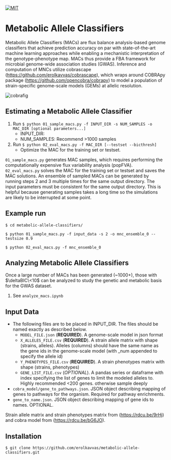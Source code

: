 [![MIT][image-1]][1]

# Metabolic Allele Classifiers

Metabolic Allele Classifiers (MACs) are flux balance analysis-based genome classifiers that achieve prediction accuracy on par with state-of-the-art machine learning approaches while enabling a mechanistic interpretation of the genotype-phenotype map. MACs thus provide a FBA framework for microbial genome-wide association studies (GWAS). Inference and computation of MNCs utilize cobrascape (https://github.com/erolkavvas/cobrascape), which wraps around COBRApy package (https://github.com/opencobra/cobrapy) to model a population of strain-specific genome-scale models (GEMs) at allelic resolution.

![cobrafig][image-2]

## Estimating a Metabolic Allele Classifier

1. Run `$ python 01_sample_macs.py -f INPUT_DIR -s NUM_SAMPLES -o MAC_DIR [optional parameters...]`
	- INPUT_DIR: 
	- NUM_SAMPLES: Recommend \>1000 samples
2. Run `$ python 02_eval_macs.py -f MAC_DIR [--testset --bicthresh]`
	- Optimize the MAC for the training set or testset.

`01_sample_macs.py` generates MAC samples, which requires performing the computationally expensive flux variability analysis (popFVA). `02_eval_macs.py` solves the MAC for the training set or testset and saves the MAC solutions. An ensemble of sampled MACs can be generated by running steps 2 and 3 multiple times for the same output directory. The input parameters must be consistent for the same output directory. This is helpful because generating samples takes a long time so the simulations are likely to be interrupted at some point.

## Example run

`$ cd metabolic-allele-classifiers/`  

`$ python 01_sample_macs.py -f input_data -s 2 -o mnc_ensemble_0 --testsize 0.9`  

`$ python 02_eval_macs.py -f mnc_ensemble_0`  

## Analyzing Metabolic Allele Classifiers
Once a large number of MACs has been generated (\~1000+), those with $\deltaBIC\<10$ can be analyzed to study the genetic and metabolic basis for the GWAS dataset.
1. See `analyze_macs.ipynb`

## Input Data
- The following files are to be placed in INPUT\_DIR. The files should be named exactly as described below.
	- `MODEL_FILE.json` (**REQUIRED**). A genome-scale model in json format
	- `X_ALLELES_FILE.csv` (**REQUIRED**). A strain allele matrix with shape (strains, alleles). Alleles (columns) should have the same name as the gene ids in the genome-scale model (with \_num appended to specify the allele id) 
	- `Y_PHENOTYPES_FILE.csv` (**REQUIRED**). A strain phenotypes matrix with shape (strains, phenotypes)
	- `GENE_LIST_FILE.csv` (_OPTIONAL_). A pandas series or dataframe with index specifying the list of genes to limit the modeled alleles to. Highly recommended \<200 genes. otherwise sample deeply  
-  `cobra_model/gene_to_pathways.json`. JSON object describing mapping of genes to pathways for the organism. Required for pathway enrichments.
- `gene_to_name.json`. JSON object describing mapping of gene ids to names. OPTIONAL.

Strain allele matrix and strain phenotypes matrix from (https://rdcu.be/9rHj) and cobra model from (https://rdcu.be/bG6JO).

## Installation
	$ git clone https://github.com/erolkavvas/metabolic-allele-classifiers.git


[1]:	https://github.com/erolkavvas/escher/blob/master/LICENSE

[image-1]:	https://img.shields.io/pypi/l/Escher.svg
[image-2]:	/MAC%5C_overview.png?raw=true